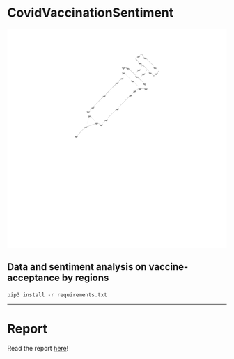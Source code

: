 CovidVaccinationSentiment
==============================

![Logo](https://github.com/Madhour/CovaxAnalytica/blob/main/docs/logo/CovaxAnalytica_darkmode.png?raw=true)

Data and sentiment analysis  on vaccine-acceptance by regions
---

```
pip3 install -r requirements.txt
```

---
# Report

Read the report [here](/reports/report.md)!

<!-- 

Project Organization
------------


    ├── data               
    │   ├── external       <- exeternal data
    │   ├── interim        <- modified dataset
    │   ├── processed      <- final dataset used for analysis
    │   └── raw            <- original dataset
    │
    ├── docs               <- presentation, documents used for reports etc.
    │
    ├── models             <- Trained Doc2Vec model, TF-IDF Vectors
    │
    ├── notebooks          <- Jupyter notebooks (Creators initials and enumerated)
    │
    ├── reports            
    │   └── figures        <- Interactive HTML figures from the analysis
    │
    ├── requirements.txt   <- The requirements file for reproducing the analysis environment
    │
    ├── src                
    │   ├── models         <- Scripts to train models
            └── train_model.py

Project structure is an adaption of [Cookiecutter data science template](https://drivendata.github.io/cookiecutter-data-science/).

--------

-->